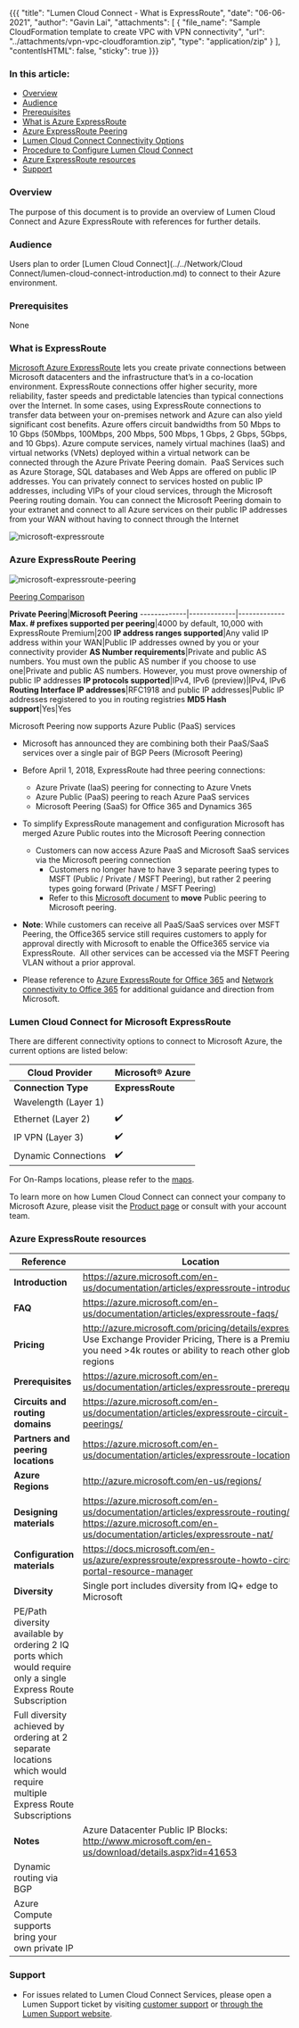 {{{
  "title": "Lumen Cloud Connect - What is ExpressRoute",
  "date": "06-06-2021",
  "author": "Gavin Lai",
  "attachments": [
  {
    "file_name": "Sample CloudFormation template to create VPC with VPN connectivity",
    "url": "../attachments/vpn-vpc-cloudforamtion.zip",
    "type": "application/zip"
  }
  ],
  "contentIsHTML": false,
  "sticky": true
}}}

### In this article:

* [Overview](#overview)
* [Audience](#audience)
* [Prerequisites](#prerequisites)
* [What is Azure ExpressRoute](#what-is-azure-expressroute)
* [Azure ExpressRoute Peering](#azure-expressoute-peering)
* [Lumen Cloud Connect Connectivity Options](#lumen-cloud-connect-connectivity-options)
* [Procedure to Configure Lumen Cloud Connect](#procedure-to-configure-lumen-cloud-connect)
* [Azure ExpressRoute resources](#azure-exporessroute-resrouces)
* [Support](#support)

### Overview
The purpose of this document is to provide an overview of Lumen Cloud Connect and Azure ExpressRoute with references for further details.


### Audience

Users plan to order [Lumen Cloud Connect](../../Network/Cloud Connect/lumen-cloud-connect-introduction.md) to connect to their Azure environment.

### Prerequisites

None

### What is ExpressRoute
[Microsoft Azure ExpressRoute](//azure.microsoft.com/en-us/documentation/articles/expressroute-introduction/) lets you create private connections between Microsoft datacenters and the infrastructure that’s in a co-location environment. ExpressRoute connections offer higher security, more reliability, faster speeds and predictable latencies than typical connections over the Internet. In some cases, using ExpressRoute connections to transfer data between your on-premises network and Azure can also yield significant cost benefits.
Azure offers circuit bandwidths from 50 Mbps to 10 Gbps (50Mbps, 100Mbps, 200 Mbps, 500 Mbps, 1 Gbps, 2 Gbps, 5Gbps, and 10 Gbps).
Azure compute services, namely virtual machines (IaaS) and virtual networks (VNets) deployed within a virtual network can be connected through the Azure Private Peering domain. 
PaaS Services such as Azure Storage, SQL databases and Web Apps are offered on public IP addresses. You can privately connect to services hosted on public IP addresses, including VIPs of your cloud services, through the Microsoft Peering routing domain. You can connect the Microsoft Peering domain to your extranet and connect to all Azure services on their public IP addresses from your WAN without having to connect through the Internet

![microsoft-expressroute](../../images/network/cloudconnect/MicrosoftExpressRoute.png)

### Azure ExpressRoute Peering

![microsoft-expressroute-peering](../../images/network/cloudconnect/microsoftexpressroute-peering.png)

[Peering Comparison](//docs.microsoft.com/en-us/azure/expressroute/expressroute-circuit-peerings#peeringcompare)

**Private Peering**|**Microsoft Peering**
-------------|-------------|-------------
**Max. # prefixes supported per peering**|4000 by default, 10,000 with ExpressRoute Premium|200
**IP address ranges supported**|Any valid IP address within your WAN|Public IP addresses owned by you or your connectivity provider
**AS Number requirements**|Private and public AS numbers. You must own the public AS number if you choose to use one|Private and public AS numbers. However, you must prove ownership of public IP addresses
**IP protocols supported**|IPv4, IPv6 (preview)|IPv4, IPv6
**Routing Interface IP addresses**|RFC1918 and public IP addresses|Public IP addresses registered to you in routing registries
**MD5 Hash support**|Yes|Yes

Microsoft Peering now supports Azure Public (PaaS) services
* Microsoft has announced they are combining both their PaaS/SaaS services over a single pair of BGP Peers (Microsoft Peering)
* Before April 1, 2018, ExpressRoute had three peering connections:
  * Azure Private (IaaS) peering for connecting to Azure Vnets
  * Azure Public (PaaS) peering to reach Azure PaaS services
  * Microsoft Peering (SaaS) for Office 365 and Dynamics 365

* To simplify ExpressRoute management and configuration Microsoft has merged Azure Public routes into the Microsoft Peering connection
  * Customers can now access Azure PaaS and Microsoft SaaS services via the Microsoft peering connection
    * Customers no longer have to have 3 separate peering types to MSFT (Public / Private / MSFT Peering), but rather 2 peering types going forward (Private / MSFT Peering)
    * Refer to this [Microsoft document](//docs.microsoft.com/en-us/azure/expressroute/how-to-move-peering) to **move** Public peering to Microsoft peering.
* **Note**: While customers can receive all PaaS/SaaS services over MSFT Peering, the Office365 service still requires customers to apply for approval directly with Microsoft to enable the Office365 service via ExpressRoute.  All other services can be accessed via the MSFT Peering VLAN without a prior approval.
* Please reference to [Azure ExpressRoute for Office 365](//support.office.com/en-us/article/Azure-ExpressRoute-for-Office-365-6d2534a2-c19c-4a99-be5e-33a0cee5d3bd?ui=en-US&rs=en-US&ad=US) and [Network connectivity to Office 365](//support.office.com/en-us/article/Network-connectivity-to-Office-365-64b420ef-0218-48f6-8a34-74bb27633b10) for additional guidance and direction from Microsoft.


### Lumen Cloud Connect for Microsoft ExpressRoute

There are different connectivity options to connect to Microsoft Azure, the current options are listed below:

**Cloud Provider**|**Microsoft® Azure**
-------------|-------------
**Connection Type**|**ExpressRoute**
Wavelength (Layer 1)|
Ethernet (Layer 2)|:heavy_check_mark:
IP VPN (Layer 3)|:heavy_check_mark:
Dynamic Connections|:heavy_check_mark:

For On-Ramps locations, please refer to the [maps](//assets.lumen.com/is/content/Lumen/maps-cloud-connect-on-ramps?Creativeid=c3d38810-e03e-4fb5-bb94-fd6551ff7388).

To learn more on how Lumen Cloud Connect can connect your company to Microsoft Azure, please visit the [Product page](//www.lumen.com/en-us/hybrid-it-cloud/cloud-connect.html) or consult with your account team.  

### Azure ExpressRoute resources

**Reference**|Location
-------------|-------------
**Introduction**|https://azure.microsoft.com/en-us/documentation/articles/expressroute-introduction/
**FAQ**|https://azure.microsoft.com/en-us/documentation/articles/expressroute-faqs/
**Pricing**|http://azure.microsoft.com/pricing/details/expressroute/ Use Exchange Provider Pricing, There is a Premium if you need >4k routes or ability to reach other global regions
**Prerequisites**|https://azure.microsoft.com/en-us/documentation/articles/expressroute-prerequisites
**Circuits and routing domains**|https://azure.microsoft.com/en-us/documentation/articles/expressroute-circuit-peerings/
**Partners and peering locations**|https://azure.microsoft.com/en-us/documentation/articles/expressroute-locations/ 
**Azure Regions**|http://azure.microsoft.com/en-us/regions/
**Designing materials**|https://azure.microsoft.com/en-us/documentation/articles/expressroute-routing/; https://azure.microsoft.com/en-us/documentation/articles/expressroute-nat/
**Configuration materials**|https://docs.microsoft.com/en-us/azure/expressroute/expressroute-howto-circuit-portal-resource-manager
**Diversity**|Single port includes diversity from IQ+ edge to Microsoft
 |PE/Path diversity available by ordering 2 IQ ports which would require only a single Express Route Subscription
 |Full diversity achieved by ordering at 2 separate locations which would require multiple Express Route Subscriptions
**Notes**| Azure Datacenter Public IP Blocks: http://www.microsoft.com/en-us/download/details.aspx?id=41653
 |Dynamic routing via BGP
 |Azure Compute supports bring your own private IP



### Support

* For issues related to Lumen Cloud Connect Services, please open a Lumen Support ticket by visiting [customer support](//www.lumen.com/en-us/contact-us-support.html) or [through the Lumen Support website](//www.lumen.com/help/en-us/home.html).
